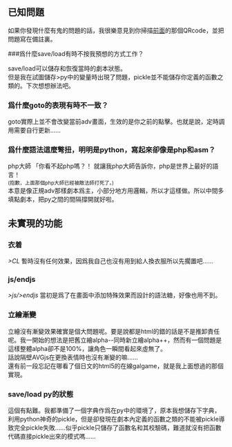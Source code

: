 ## 已知問題

如果你發現什麼有鬼的問題的話，我很樂意見到你掃描[前面](../主页/#_5)的那個QRcode，並把問題寫在備註裏。

###爲什麼save/load有時不按我預想的方式工作？  

 save/load可以儲存和恢復當時的劇本狀態。   
 但是我在試圖儲存>py中的變量時出現了問題，pickle並不能儲存你定義的函數之類的。下次想想辦法吧。   

### 爲什麼goto的表現有時不一致？   
 goto實際上並不會改變當前adv畫面，生效的是你之前的點擊。也就是說，定時調用需要自行更新……

### 爲什麼語法這麼彆扭，明明是python，寫起來卻像是php和asm？   
 php大師 「你看不起php嗎？！ 就讓我php大師告訴你，php是世界上最好的語言！   
 <small>(抱歉，上面那個php大師已經被敵法師打死了。)</small>   
 本意是像正規adv那樣劇本爲主，小部分地方用邏輯，所以才這樣做。所以中間多填點劇本，把py之間的間隔撐開就好啦。


## 未實現的功能

### 衣着
*>CL* 暫時沒有任何效果，因爲我自己也沒有用到給人換衣服所以先擱置吧……

### js/endjs
*>js/>endjs* 當初是爲了在畫面中添加特殊效果而設計的語法糖，好像也用不到。

### 立繪漸變
立繪沒有漸變效果確實是個大問題呢。要是說都是html的錯的話是不是推卸責任呢。我一開始的想法是把舊立繪alpha--同時新立繪alpha++，然而有一個問題是這樣整體alpha卻不是100%，讓角色一瞬間看起來虛無了。   
話說隔壁AVGjs在更換表情時也沒有漸變的嘛……    
還有前一段忘記在哪看了個日文的html5的在線galgame，就是我上面想過的那個實現。

### save/load py的狀態
這個有點難。我都準備了一個字典作爲在py中的環境了，原本我想儲存下字典，利用python神奇的pickle，但是卻發現在劇本內定義的函數之類的不能被pickle導致完全pickle失敗……似乎pickle只儲存了函數名和其校驗碼，難道就沒有把函數代碼直接pickle出來的模式嗎……
